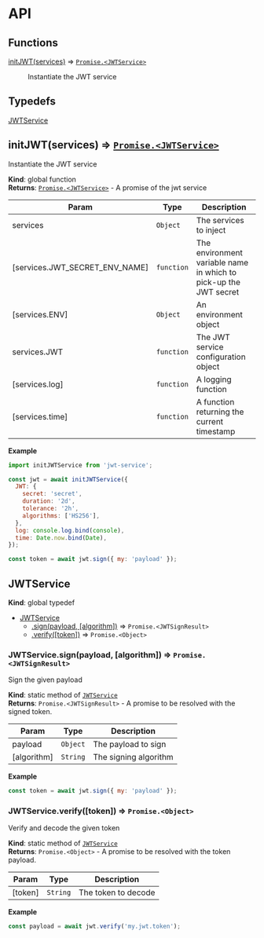 # API
## Functions

<dl>
<dt><a href="#initJWT">initJWT(services)</a> ⇒ <code><a href="#JWTService">Promise.&lt;JWTService&gt;</a></code></dt>
<dd><p>Instantiate the JWT service</p>
</dd>
</dl>

## Typedefs

<dl>
<dt><a href="#JWTService">JWTService</a></dt>
<dd></dd>
</dl>

<a name="initJWT"></a>

## initJWT(services) ⇒ [<code>Promise.&lt;JWTService&gt;</code>](#JWTService)
Instantiate the JWT service

**Kind**: global function  
**Returns**: [<code>Promise.&lt;JWTService&gt;</code>](#JWTService) - A promise of the jwt service  

| Param | Type | Description |
| --- | --- | --- |
| services | <code>Object</code> | The services to inject |
| [services.JWT_SECRET_ENV_NAME] | <code>function</code> | The environment variable name in which to pick-up the  JWT secret |
| [services.ENV] | <code>Object</code> | An environment object |
| services.JWT | <code>function</code> | The JWT service configuration object |
| [services.log] | <code>function</code> | A logging function |
| [services.time] | <code>function</code> | A function returning the current timestamp |

**Example**  
```js
import initJWTService from 'jwt-service';

const jwt = await initJWTService({
  JWT: {
    secret: 'secret',
    duration: '2d',
    tolerance: '2h',
    algorithms: ['HS256'],
  },
  log: console.log.bind(console),
  time: Date.now.bind(Date),
});

const token = await jwt.sign({ my: 'payload' });
```
<a name="JWTService"></a>

## JWTService
**Kind**: global typedef  

* [JWTService](#JWTService)
    * [.sign(payload, [algorithm])](#JWTService.sign) ⇒ <code>Promise.&lt;JWTSignResult&gt;</code>
    * [.verify([token])](#JWTService.verify) ⇒ <code>Promise.&lt;Object&gt;</code>

<a name="JWTService.sign"></a>

### JWTService.sign(payload, [algorithm]) ⇒ <code>Promise.&lt;JWTSignResult&gt;</code>
Sign the given payload

**Kind**: static method of [<code>JWTService</code>](#JWTService)  
**Returns**: <code>Promise.&lt;JWTSignResult&gt;</code> - A promise to be resolved with the signed token.  

| Param | Type | Description |
| --- | --- | --- |
| payload | <code>Object</code> | The payload to sign |
| [algorithm] | <code>String</code> | The signing algorithm |

**Example**  
```js
const token = await jwt.sign({ my: 'payload' });
```
<a name="JWTService.verify"></a>

### JWTService.verify([token]) ⇒ <code>Promise.&lt;Object&gt;</code>
Verify and decode the given token

**Kind**: static method of [<code>JWTService</code>](#JWTService)  
**Returns**: <code>Promise.&lt;Object&gt;</code> - A promise to be resolved with the token payload.  

| Param | Type | Description |
| --- | --- | --- |
| [token] | <code>String</code> | The token to decode |

**Example**  
```js
const payload = await jwt.verify('my.jwt.token');
```
